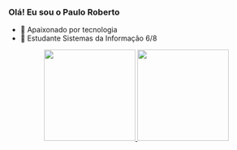 ### Olá! Eu sou o Paulo Roberto

- 🔭 Apaixonado por tecnologia
- 🌱 Estudante Sistemas da Informação 6/8
<div align="center">
  <a href="https://github.com/PauloRoberto2">
  <img height="180em" src="https://github-readme-stats.vercel.app/api?username=PauloRoberto2&show_icons=true&theme=cobalt&include_all_commits=true&count_private=true"/>
  <img height="180em" src="https://github-readme-stats.vercel.app/api/top-langs/?username=PauloRoberto2&layout=compact&langs_count=7&theme=dark"/>
</div>
